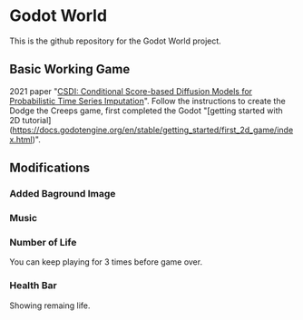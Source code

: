 # Godot World
This is the github repository for the Godot World project.

## Basic Working Game
 2021 paper "[CSDI: Conditional Score-based Diffusion Models for Probabilistic Time Series Imputation](https://arxiv.org/abs/2107.03502)".
 Follow the instructions to create the Dodge the Creeps game, first completed the Godot "[getting started with 2D tutorial] (https://docs.godotengine.org/en/stable/getting_started/first_2d_game/index.html)". 



## Modifications
### Added Baground Image
### Music 
### Number of Life 
You can keep playing for 3 times before game over.
### Health Bar
Showing remaing life. 
